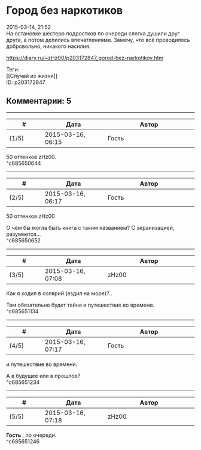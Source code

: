 Город без наркотиков
====================

  
2015-03-14, 21:52  
 На остановке шестеро подростков по очереди слегка душили друг друга, а потом делились впечатлениями. Замечу, что всё проводилось добровольно, никакого насилия.   
  
<https://diary.ru/~zHz00/p203172847_gorod-bez-narkotikov.htm>  
  
Теги:  
[[Случай из жизни]]  
ID: p203172847  


Комментарии: 5
--------------

  


---



|         #         |              Дата              |                     Автор                     |           ID           |
| --- | --- | --- | --- |
| (1/5) | 2015-03-16, 06:15 | Гость | c685650644 |

  
 50 оттенков zHz00.   
 ^c685650644

---



|         #         |              Дата              |                     Автор                     |           ID           |
| --- | --- | --- | --- |
| (2/5) | 2015-03-16, 06:17 | Гость | c685650652 |

  
  50 оттенков zHz00    
   
 О чём бы могла быть книга с таким названием? С экранизацией, разумеется...   
 ^c685650652

---



|         #         |              Дата              |                     Автор                     |           ID           |
| --- | --- | --- | --- |
| (3/5) | 2015-03-16, 07:08 | zHz00 | c685651134 |

  
 Как я ходил в солярий (ездил на море)?..   
   
 Там обязательно будет тайна и путешествие во времени.   
 ^c685651134

---



|         #         |              Дата              |                     Автор                     |           ID           |
| --- | --- | --- | --- |
| (4/5) | 2015-03-16, 07:17 | Гость | c685651234 |

  
  и путешествие во времени.    
   
 А в будущее или в прошлое?   
 ^c685651234

---



|         #         |              Дата              |                     Автор                     |           ID           |
| --- | --- | --- | --- |
| (5/5) | 2015-03-16, 07:18 | zHz00 | c685651246 |

  
  **Гость**  , по очереди.   
 ^c685651246